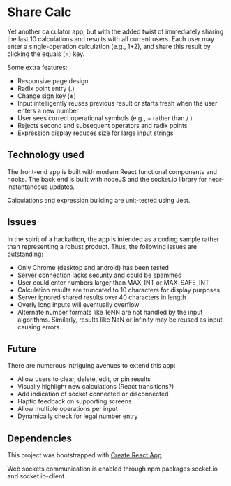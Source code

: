 # Share Calc
Yet another calculator app, but with the added twist of immediately sharing the last 10 calculations and results with all current users.
Each user may enter a single-operation calculation (e.g., 1+2), and share this result by clicking the equals (=) key.

Some extra features:
* Responsive page design
* Radix point entry (.)
* Change sign key (&#0177;)
* Input intelligently reuses previous result or starts fresh when the user enters a new number
* User sees correct operational symbols (e.g., &#0247; rather than / )
* Rejects second and subsequent operators and radix points
* Expression display reduces size for large input strings
 
## Technology used
The front-end app is built with modern React functional components and hooks. The back end is built with nodeJS and the socket.io library for near-instantaneous updates.

Calculations and expression building are unit-tested using Jest.

## Issues
In the spirit of a hackathon, the app is intended as a coding sample rather than representing a robust product. Thus, the following issues are outstanding:

* Only Chrome (desktop and android) has been tested
* Server connection lacks security and could be spammed
* User could enter numbers larger than MAX_INT or MAX_SAFE_INT
* Calculation results are truncated to 10 characters for display purposes
* Server ignored shared results over 40 characters in length
* Overly long inputs will eventually overflow
* Alternate number formats like 1eNN are not handled by the input algorithms. Similarly, results like NaN or Infinity may be reused as input, causing errors.

## Future
There are numerous intriguing avenues to extend this app:
* Allow users to clear, delete, edit, or pin results
* Visually highlight new calculations (React transitions?)
* Add indication of socket connected or disconnected
* Haptic feedback on supporting screens
* Allow multiple operations per input
* Dynamically check for legal number entry

## Dependencies

This project was bootstrapped with [Create React App](https://github.com/facebook/create-react-app).

Web sockets communication is enabled through npm packages socket.io and socket.io-client.
